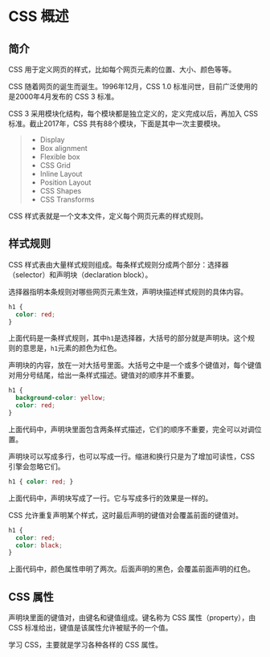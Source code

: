 # CSS 概述

## 简介

CSS 用于定义网页的样式，比如每个网页元素的位置、大小、颜色等等。

CSS 随着网页的诞生而诞生。1996年12月，CSS 1.0 标准问世，目前广泛使用的是2000年4月发布的 CSS 3 标准。

CSS 3 采用模块化结构，每个模块都是独立定义的，定义完成以后，再加入 CSS 标准。截止2017年，CSS 共有88个模块，下面是其中一次主要模块。

> - Display
> - Box alignment
> - Flexible box
> - CSS Grid
> - Inline Layout
> - Position Layout
> - CSS Shapes
> - CSS Transforms

CSS 样式表就是一个文本文件，定义每个网页元素的样式规则。

## 样式规则

CSS 样式表由大量样式规则组成。每条样式规则分成两个部分：选择器（selector）和声明块（declaration block）。

选择器指明本条规则对哪些网页元素生效，声明块描述样式规则的具体内容。

```css
h1 {
  color: red;
}
```

上面代码是一条样式规则，其中`h1`是选择器，大括号的部分就是声明块。这个规则的意思是，`h1`元素的颜色为红色。

声明块的内容，放在一对大括号里面。大括号之中是一个或多个键值对，每个键值对用分号结尾，给出一条样式描述。键值对的顺序并不重要。

```css
h1 {
  background-color: yellow;
  color: red;
}
```

上面代码中，声明块里面包含两条样式描述，它们的顺序不重要，完全可以对调位置。

声明块可以写成多行，也可以写成一行。缩进和换行只是为了增加可读性，CSS 引擎会忽略它们。

```css
h1 { color: red; }
```

上面代码中，声明块写成了一行。它与写成多行的效果是一样的。

CSS 允许重复声明某个样式，这时最后声明的键值对会覆盖前面的键值对。

```css
h1 {
  color: red;
  color: black;
}
```

上面代码中，颜色属性申明了两次。后面声明的黑色，会覆盖前面声明的红色。

## CSS 属性

声明块里面的键值对，由键名和键值组成。键名称为 CSS 属性（property），由 CSS 标准给出，键值是该属性允许被赋予的一个值。

学习 CSS，主要就是学习各种各样的 CSS 属性。
